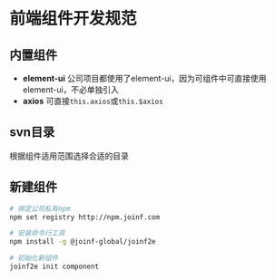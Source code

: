# 前端组件开发规范

## 内置组件
* **element-ui** 公司项目都使用了element-ui，因为可组件中可直接使用element-ui，不必单独引入
* **axios** 可直接`this.axios`或`this.$axios`


## svn目录
根据组件适用范围选择合适的目录


## 新建组件
```bash
# 绑定公司私有npm
npm set registry http://npm.joinf.com

# 安装命令行工具
npm install -g @joinf-global/joinf2e

# 初始化新组件
joinf2e init component
```
